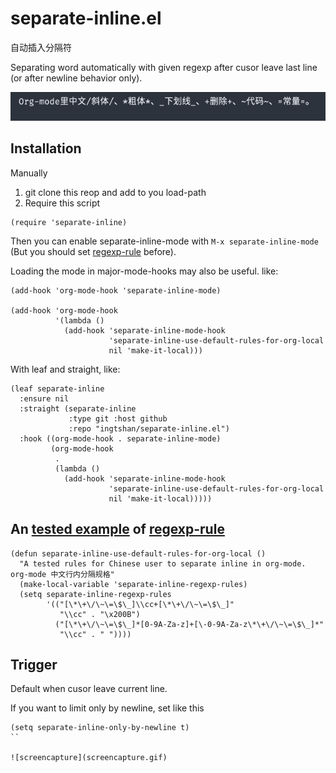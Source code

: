 # separate-inline.el

自动插入分隔符

Separating word automatically with given regexp after cusor leave last line (or after newline behavior only).

![screencapture](screencapture1.gif)

## Installation

Manually

1. git clone this reop and add to you load-path
2. Require this script
```elisp
(require 'separate-inline)
```
Then you can enable separate-inline-mode with `M-x separate-inline-mode` (But you should set [regexp-rule](https://github.com/ingtshan/separate-inline.el/blob/main/separate-inline.el#L9) before). 

Loading the mode in major-mode-hooks may also be useful. like:

```elisp
(add-hook 'org-mode-hook 'separate-inline-mode)

(add-hook 'org-mode-hook 
          '(lambda ()
            (add-hook 'separate-inline-mode-hook
                      'separate-inline-use-default-rules-for-org-local
                      nil 'make-it-local)))
```

With leaf and straight, like:

```elisp
(leaf separate-inline
  :ensure nil
  :straight (separate-inline 
             :type git :host github 
             :repo "ingtshan/separate-inline.el")
  :hook ((org-mode-hook . separate-inline-mode)
         (org-mode-hook
          .
          (lambda ()
            (add-hook 'separate-inline-mode-hook
                      'separate-inline-use-default-rules-for-org-local
                      nil 'make-it-local)))))
```
## An [tested example](https://github.com/ingtshan/separate-inline.el/blob/main/separate-inline.el#L84) of [regexp-rule](https://github.com/ingtshan/separate-inline.el/blob/main/separate-inline.el#L9)
```elisp
(defun separate-inline-use-default-rules-for-org-local ()
  "A tested rules for Chinese user to separate inline in org-mode.
org-mode 中文行内分隔规格"
  (make-local-variable 'separate-inline-regexp-rules)
  (setq separate-inline-regexp-rules
        '(("[\*\+\/\~\=\$\_]\\cc+[\*\+\/\~\=\$\_]"
           "\\cc" . "\x200B")
          ("[\*\+\/\~\=\$\_]*[0-9A-Za-z]+[\-0-9A-Za-z\*\+\/\~\=\$\_]*"
           "\\cc" . " "))))
```
## Trigger

Default when cusor leave current line.

If you want to limit only by newline, set like this
```elisp
(setq separate-inline-only-by-newline t)
``

![screencapture](screencapture.gif)

